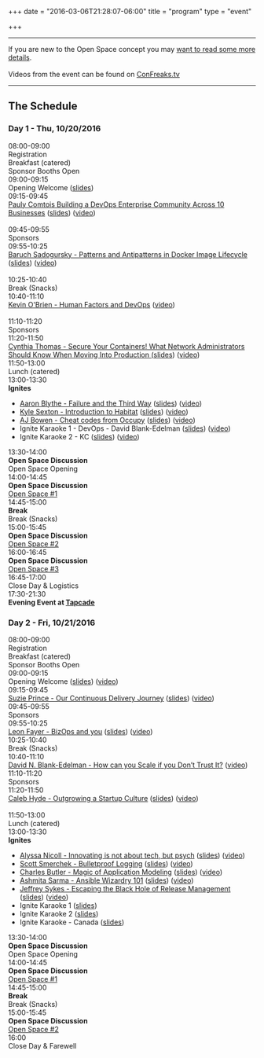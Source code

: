 +++
date = "2016-03-06T21:28:07-06:00"
title = "program"
type = "event"

+++

<div class = "row">
  <div class = "col-md-12">
    <hr />
    If you are new to the Open Space concept you may <a href="/pages/open-space-format">want to read some more details</a>. <br> <br>
    Videos from the event can be found on <a href="https://confreaks.tv/events/devopsdayskansascity2016">ConFreaks.tv</a>
    <hr />
  </div>
</div>

<div class = "row">
  <div class = "col-md-12 col-md-offset-4">
    <h2>The Schedule</h2>
  </div>
</div>

<div class = "row">
  <div class = "col-md-6">
    <div class = "row">
      <div class = "col-md-12">
        <h3>Day 1 - Thu, 10/20/2016</h3>
      </div>
    </div>
    <!-- this div is repeated for each timeslot -->
    <div class = "row">
      <div class = "col-md-4">
        <time>08:00-09:00</time>
      </div>
      <div class = "col-md-6 box">
        Registration <br>
        Breakfast (catered) <br>
        Sponsor Booths Open
      </div>
    </div> <!-- end timeslot div -->
    <!-- this div is repeated for each timeslot -->
    <div class = "row">
      <div class = "col-md-4">
        <time>09:00-09:15</time>
      </div>
      <div class = "col-md-6 box">
        Opening Welcome (<a href="https://drive.google.com/open?id=0Bz33o_Xkz6GYTlBhcDRKeW80anc">slides</a>)
      </div>
    </div> <!-- end timeslot div -->
    <!-- this div is repeated for each timeslot -->
    <div class = "row">
      <div class = "col-md-4">
        <time>09:15-09:45</time>
      </div>
      <div class = "col-md-6 box">
        <a href="/events/2016-kansascity/program/pauly-comtois">Pauly Comtois  Building a DevOps Enterprise Community Across 10 Businesses</a> (<a href="https://drive.google.com/open?id=0Bz33o_Xkz6GYU25pNmlTRzJHVzA">slides</a>) (<a href="https://confreaks.tv/videos/devopsdayskansascity2016-building-a-devops-enterprise-community-across-10-businesses">video</a>)<br /><br />
      </div>
    </div> <!-- end timeslot div -->
    <!-- this div is repeated for each timeslot -->
    <div class = "row">
      <div class = "col-md-4">
        <time>09:45-09:55</time>
      </div>
      <div class = "col-md-6 box">
        Sponsors
      </div>
    </div> <!-- end timeslot div -->
    <!-- this div is repeated for each timeslot -->
    <div class = "row">
      <div class = "col-md-4">
        <time>09:55-10:25</time>
      </div>
      <div class = "col-md-6 box">
        <a href="/events/2016-kansascity/program/baruch-sadogursky">Baruch Sadogursky - Patterns and Antipatterns in Docker Image Lifecycle</a> (<a href="https://drive.google.com/open?id=0BxT4IOU-1YayZ3VMUVRlUVI4R1k">slides</a>) (<a href="https://confreaks.tv/videos/devopsdayskansascity2016-docker-container-lifecycles-problem-or-opportunity">video</a>)<br /><br />
      </div>
    </div> <!-- end timeslot div -->
    <!-- this div is repeated for each timeslot -->
    <div class = "row">
      <div class = "col-md-4">
        <time>10:25-10:40</time>
      </div>
      <div class = "col-md-6 box">
        Break (Snacks)
      </div>
    </div> <!-- end timeslot div -->
    <!-- this div is repeated for each timeslot -->
    <div class = "row">
      <div class = "col-md-4">
        <time>10:40-11:10</time>
      </div>
      <div class = "col-md-6 box">
        <a href="/events/2016-kansascity/program/kevin-obrien">Kevin O'Brien - Human Factors and DevOps</a> (<a href="https://confreaks.tv/videos/devopsdayskansascity2016-human-factors-and-devops">video</a>)<br /><br />
      </div>
    </div> <!-- end timeslot div -->
    <!-- this div is repeated for each timeslot -->
    <div class = "row">
      <div class = "col-md-4">
        <time>11:10-11:20</time>
      </div>
      <div class = "col-md-6 box">
        Sponsors
      </div>
    </div> <!-- end timeslot div -->
    <!-- this div is repeated for each timeslot -->
    <div class = "row">
      <div class = "col-md-4">
        <time>11:20-11:50</time>
      </div>
      <div class = "col-md-6 box">
        <a href="/events/2016-kansascity/program/cynthia-thomas">Cynthia Thomas - Secure Your Containers! What Network Administrators Should Know When Moving Into Production (<a href="http://www.slideshare.net/techcet/secure-your-containers-what-network-admins-should-know-when-moving-into-production">slides</a>) (<a href="https://confreaks.tv/videos/devopsdayskansascity2016-secure-your-containers-what-network-administrators-should-know-when-moving-into-production">video</a>)</a>
      </div>
    </div> <!-- end timeslot div -->
    <!-- this div is repeated for each timeslot -->
    <div class = "row">
      <div class = "col-md-4">
        <time>11:50-13:00</time>
      </div>
      <div class = "col-md-6 box">
        Lunch (catered)
      </div>
    </div> <!-- end timeslot div -->
    <!-- this div is repeated for each timeslot -->
    <div class = "row">
      <div class = "col-md-4">
        <time>13:00-13:30</time>
      </div>
      <div class = "col-md-6 box">
        <strong>Ignites</strong>
        <ul>
          <li><a href="/events/2016-kansascity/program/aaron-blythe">Aaron Blythe - Failure and the Third Way</a> (<a href="https://drive.google.com/open?id=0Bz33o_Xkz6GYRjhsYTlxS3pSQnc">slides</a>) (<a href="https://confreaks.tv/videos/devopsdayskansascity2016-ignite-failure-and-the-third-way">video</a>)</li>
          <li><a href="/events/2016-kansascity/program/kyle-sexton">Kyle Sexton - Introduction to Habitat</a> (<a href="https://drive.google.com/open?id=0Bz33o_Xkz6GYek1yNEdPcVBPRDg">slides</a>) (<a href="https://confreaks.tv/videos/devopsdayskansascity2016-ignite-introduction-to-habitat">video</a>)</li>
          <li><a href="/events/2016-kansascity/program/aj-bowen">AJ Bowen - Cheat codes from Occupy</a> (<a href="https://drive.google.com/open?id=0Bz33o_Xkz6GYaUdzZURNS2tVZDg">slides</a>) (<a href="https://confreaks.tv/videos/devopsdayskansascity2016-ignite-cheat-codes-from-occupy">video</a>)</li>
          <li>Ignite Karaoke 1 - DevOps - David Blank-Edelman (<a href="https://drive.google.com/open?id=0Bz33o_Xkz6GYRHpCdjl1Y3ZmY1E">slides</a>) (<a href="https://confreaks.tv/videos/devopsdayskansascity2016-ignite-karaoke-1-devops">video</a>)</li>
          <li>Ignite Karaoke 2 - KC (<a href="https://drive.google.com/open?id=0Bz33o_Xkz6GYZ1VtX0E1aHhvWGM">slides</a>) (<a href="">video</a>)</li>
        </ul>
      </div>
    </div> 
    <div class = "row">
      <div class = "col-md-4">
        <time>13:30-14:00</time>
      </div>
      <div class = "col-md-6 box">
        <strong>Open Space Discussion</strong><br />
        Open Space Opening
      </div>
    </div> <!-- end timeslot div -->
    <!-- this div is repeated for each timeslot -->
    <div class = "row">
      <div class = "col-md-4">
        <time>14:00-14:45</time>
      </div>
      <div class = "col-md-6 box">
        <strong>Open Space Discussion</strong><br />
        <a href="/pages/open-space-format"> Open Space #1 </a>
      </div>
    </div> <!-- end timeslot div -->
    <!-- this div is repeated for each timeslot -->
    <div class = "row">
      <div class = "col-md-4">
        <time>14:45-15:00</time>
      </div>
      <div class = "col-md-6 box">
        <strong>Break</strong><br />
        Break (Snacks)
      </div>
    </div> <!-- end timeslot div -->
    <!-- this div is repeated for each timeslot -->
    <div class = "row">
      <div class = "col-md-4">
        <time>15:00-15:45</time>
      </div>
      <div class = "col-md-6 box">
        <strong>Open Space Discussion</strong><br />
        <a href="/pages/open-space-format"> Open Space #2 </a>
      </div>
    </div> <!-- end timeslot div -->
    <!-- this div is repeated for each timeslot -->
    <div class = "row">
      <div class = "col-md-4">
        <time>16:00-16:45</time>
      </div>
      <div class = "col-md-6 box">
        <strong>Open Space Discussion</strong><br />
        <a href="/pages/open-space-format"> Open Space #3 </a>
      </div>
    </div> <!-- end timeslot div -->
    <!-- this div is repeated for each timeslot -->
    <div class = "row">
      <div class = "col-md-4">
        <time>16:45-17:00</time>
      </div>
      <div class = "col-md-6 box">
        Close Day &amp; Logistics
      </div>
    </div> <!-- end timeslot div -->
    <!-- this div is repeated for each timeslot -->
    <div class = "row">
      <div class = "col-md-4">
        <time>17:30-21:30</time>
      </div>
      <div class = "col-md-6 box">
        <strong>Evening Event at <a href="http://screenland.com/tapcade-at-crossroads/">Tapcade</a></strong>
      </div>
    </div> <!-- end timeslot div -->






  </div><!-- end day 1 -->
  <div class = "col-md-6">
    <div class = "row">
      <div class = "col-md-12">
        <h3>Day 2 - Fri, 10/21/2016</h3>
      </div>
    </div>
    <!-- this div is repeated for each timeslot -->
    <div class = "row">
      <div class = "col-md-4">
        <time>08:00-09:00</time>
      </div>
      <div class = "col-md-6 box">
        Registration <br>
        Breakfast (catered) <br>
        Sponsor Booths Open
      </div>
    </div> <!-- end timeslot div -->
    <!-- this div is repeated for each timeslot -->
    <div class = "row">
      <div class = "col-md-4">
        <time>09:00-09:15</time>
      </div>
      <div class = "col-md-6 box">
        Opening Welcome (<a href="https://drive.google.com/open?id=0Bz33o_Xkz6GYU2ZQb282Sk5kdHM">slides</a>) (<a href="">video</a>)
      </div>
    </div> <!-- end timeslot div -->
    <!-- this div is repeated for each timeslot -->
    <div class = "row">
      <div class = "col-md-4">
        <time>09:15-09:45</time>
      </div>
      <div class = "col-md-6 box">
        <a href="/events/2016-kansascity/program/suzie-prince">Suzie Prince - Our Continuous Delivery Journey</a>
        (<a href="https://speakerdeck.com/suziejprince/our-continuous-delivery-journey">slides</a>) (<a href="https://confreaks.tv/videos/devopsdayskansascity2016-our-continuous-delivery-journey">video</a>)
      </div>
    </div> <!-- end timeslot div -->
    <!-- this div is repeated for each timeslot -->
    <div class = "row">
      <div class = "col-md-4">
        <time>09:45-09:55</time>
      </div>
      <div class = "col-md-6 box">
        Sponsors
      </div>
    </div> <!-- end timeslot div -->
    <!-- this div is repeated for each timeslot -->
    <div class = "row">
      <div class = "col-md-4">
        <time>09:55-10:25</time>
      </div>
      <div class = "col-md-6 box">
         <a href="/events/2016-kansascity/program/leon-fayer">Leon Fayer - BizOps and you</a>
         (<a href="http://www.slideshare.net/LeonFayer1/bizops-and-you">slides</a>) (<a href="https://confreaks.tv/videos/devopsdayskansascity2016-bizops-and-you">video</a>)
      </div>
    </div> <!-- end timeslot div -->
    <!-- this div is repeated for each timeslot -->
    <div class = "row">
      <div class = "col-md-4">
        <time>10:25-10:40</time>
      </div>
      <div class = "col-md-6 box">
        Break (Snacks)
      </div>
    </div> <!-- end timeslot div -->
    <!-- this div is repeated for each timeslot -->
    <div class = "row">
      <div class = "col-md-4">
        <time>10:40-11:10</time>
      </div>
      <div class = "col-md-6 box">
        <a href="/events/2016-kansascity/program/david-blank-edelman">David N. Blank-Edelman - How can you Scale if you Don’t Trust It?</a> (<a href="https://confreaks.tv/videos/devopsdayskansascity2016-how-can-you-scale-if-you-don-t-trust-it">video</a>)
      </div>
    </div> <!-- end timeslot div -->
    <!-- this div is repeated for each timeslot -->
    <div class = "row">
      <div class = "col-md-4">
        <time>11:10-11:20</time>
      </div>
      <div class = "col-md-6 box">
        Sponsors
      </div>
    </div> <!-- end timeslot div -->
    <!-- this div is repeated for each timeslot -->
    <div class = "row">
      <div class = "col-md-4">
        <time>11:20-11:50</time>
      </div>
      <div class = "col-md-6 box">
        <a href="/events/2016-kansascity/program/caleb-hyde">Caleb Hyde - Outgrowing a Startup Culture</a> (<a href="https://drive.google.com/open?id=0Bz33o_Xkz6GYYnFXT3FaaVFoUUU">slides</a>) (<a href="https://confreaks.tv/videos/devopsdayskansascity2016-outgrowing-a-startup-culture">video</a>)<br /><br />
     </div>
    </div> <!-- end timeslot div -->
    <!-- this div is repeated for each timeslot -->
    <div class = "row">
      <div class = "col-md-4">
        <time>11:50-13:00</time>
      </div>
      <div class = "col-md-6 box">
        Lunch (catered)
      </div>
    </div> <!-- end timeslot div -->
    <!-- this div is repeated for each timeslot -->
    <div class = "row">
      <div class = "col-md-4">
        <time>13:00-13:30</time>
      </div>
      <div class = "col-md-6 box">
        <strong>Ignites</strong>
        <ul>
          <li><a href="/events/2016-kansascity/program/alyssa-nicoll">Alyssa Nicoll - Innovating is not about tech, but psych</a> (<a href="https://drive.google.com/open?id=0Bz33o_Xkz6GYM2UtR096NU1KM1k">slides</a>) (<a href="https://confreaks.tv/videos/devopsdayskansascity2016-ignite-innovating-is-not-about-tech-but-psych">video</a>)</li>
          <li><a href="/events/2016-kansascity/program/scott-smerchek">Scott Smerchek - Bulletproof Logging</a> (<a href="https://drive.google.com/open?id=0Bz33o_Xkz6GYUGNrbDdROEhSVm8">slides</a>) (<a href="https://confreaks.tv/videos/devopsdayskansascity2016-ignite-bulletproof-logging">video</a>)</li>
          <li><a href="/events/2016-kansascity/program/charles-butler">Charles Butler - Magic of Application Modeling</a> (<a href="https://drive.google.com/open?id=0Bz33o_Xkz6GYeGlYVU9YclFERjQ">slides</a>) (<a href="https://confreaks.tv/videos/devopsdayskansascity2016-ignite-magic-of-application-modeling">video</a>)</li>
          <li><a href="/events/2016-kansascity/program/ashmita-sarma">Ashmita Sarma - Ansible Wizardry 101</a> (<a href="https://drive.google.com/open?id=0Bz33o_Xkz6GYczVWcjc2c3p1R3c">slides</a>) (<a href="https://confreaks.tv/videos/devopsdayskansascity2016-ignite-ansible-wizardry-101">video</a>)</li>
          <li><a href="/events/2016-kansascity/program/jeffrey-sykes">Jeffrey Sykes - Escaping the Black Hole of Release Management</a> (<a href="https://drive.google.com/open?id=0Bz33o_Xkz6GYYVNCU2J4TkVPM0U">slides</a>) (<a href="https://confreaks.tv/videos/devopsdayskansascity2016-ignite-escaping-the-black-hole-of-release-management">video</a>)</li>
          <li>Ignite Karaoke 1 (<a href="https://drive.google.com/open?id=0B-Ji7HiXj6xPT2U0Q2dJS3JaOEE">slides</a>)</li>
          <li>Ignite Karaoke 2 (<a href="https://drive.google.com/open?id=0B-Ji7HiXj6xPMXd2WWhwZzhLM1U">slides</a>)</li>
          <li>Ignite Karaoke - Canada (<a href="https://drive.google.com/open?id=0B-Ji7HiXj6xPcEE1U0IyR2IwVGc">slides</a>)</li>
        </ul>
      </div>
    </div> 
    <div class = "row">
      <div class = "col-md-4">
        <time>13:30-14:00</time>
      </div>
      <div class = "col-md-6 box">
        <strong>Open Space Discussion</strong><br />
        Open Space Opening
      </div>
    </div> <!-- end timeslot div -->
    <!-- this div is repeated for each timeslot -->
    <div class = "row">
      <div class = "col-md-4">
        <time>14:00-14:45</time>
      </div>
      <div class = "col-md-6 box">
        <strong>Open Space Discussion</strong><br />
        <a href="/pages/open-space-format"> Open Space #1 </a>
      </div>
    </div> <!-- end timeslot div -->
    <!-- this div is repeated for each timeslot -->
    <div class = "row">
      <div class = "col-md-4">
        <time>14:45-15:00</time>
      </div>
      <div class = "col-md-6 box">
        <strong>Break</strong><br />
        Break (Snacks)
      </div>
    </div> <!-- end timeslot div -->
    <!-- this div is repeated for each timeslot -->
    <div class = "row">
      <div class = "col-md-4">
        <time>15:00-15:45</time>
      </div>
      <div class = "col-md-6 box">
        <strong>Open Space Discussion</strong><br />
        <a href="/pages/open-space-format"> Open Space #2 </a>
      </div>
    </div> <!-- end timeslot div -->
    <div class = "row">
      <div class = "col-md-4">
        <time>16:00</time>
      </div>
      <div class = "col-md-6 box">
        Close Day &amp; Farewell
      </div>
    </div> <!-- end timeslot div -->
  </div><!-- end day 2 -->
</div>
